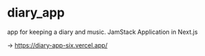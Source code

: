 # diary_app

app for keeping a diary and music. JamStack Application in Next.js

-> https://diary-app-six.vercel.app/
